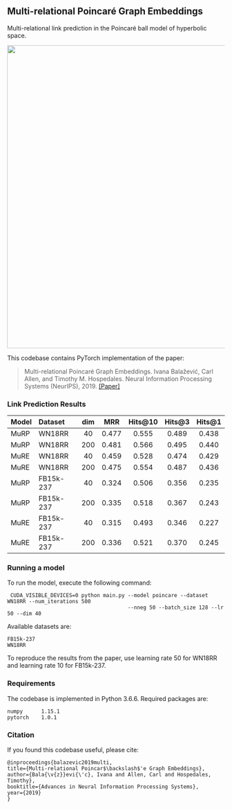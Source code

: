 
## Multi-relational Poincaré Graph Embeddings


Multi-relational link prediction in the Poincaré ball model of hyperbolic space.

<p align="center">
  <img src="https://raw.githubusercontent.com/ibalazevic/multirelational-poincare/master/murp_vs_mure.png"/ width=700>
</p>


This codebase contains PyTorch implementation of the paper:

> Multi-relational Poincaré Graph Embeddings.
> Ivana Balažević, Carl Allen, and Timothy M. Hospedales.
> Neural Information Processing Systems (NeurIPS), 2019.
> [[Paper]](https://arxiv.org/pdf/1905.09791.pdf)

### Link Prediction Results

Model | Dataset | dim | MRR | Hits@10 | Hits@3 | Hits@1
:--- | :--- | :---: | :---: | :---: | :---: | :---:
MuRP | WN18RR | 40 |  0.477 | 0.555 | 0.489 | 0.438
MuRP | WN18RR | 200 |  0.481 | 0.566 | 0.495 | 0.440
MuRE | WN18RR | 40 |  0.459 | 0.528 | 0.474 | 0.429
MuRE | WN18RR | 200 |  0.475 | 0.554 | 0.487 | 0.436
MuRP | FB15k-237 | 40| 0.324 | 0.506 | 0.356 | 0.235
MuRP | FB15k-237 | 200| 0.335 | 0.518 | 0.367 | 0.243
MuRE | FB15k-237 | 40| 0.315 | 0.493 | 0.346 | 0.227
MuRE | FB15k-237 | 200| 0.336 | 0.521 | 0.370 | 0.245


### Running a model

To run the model, execute the following command:

     CUDA_VISIBLE_DEVICES=0 python main.py --model poincare --dataset WN18RR --num_iterations 500 
                                           --nneg 50 --batch_size 128 --lr 50 --dim 40 

Available datasets are:
    
    FB15k-237
    WN18RR
    
To reproduce the results from the paper, use learning rate 50 for WN18RR and learning rate 10 for FB15k-237.


### Requirements

The codebase is implemented in Python 3.6.6. Required packages are:

    numpy      1.15.1
    pytorch    1.0.1
    
### Citation

If you found this codebase useful, please cite:

    @inproceedings{balazevic2019multi,
    title={Multi-relational Poincar$\backslash$'e Graph Embeddings},
    author={Bala{\v{z}}evi{\'c}, Ivana and Allen, Carl and Hospedales, Timothy},
    booktitle={Advances in Neural Information Processing Systems},
    year={2019}
    }


